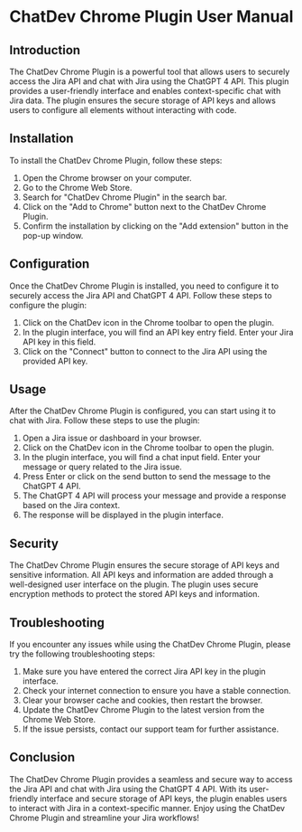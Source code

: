 # ChatDev Chrome Plugin User Manual

## Introduction

The ChatDev Chrome Plugin is a powerful tool that allows users to securely access the Jira API and chat with Jira using the ChatGPT 4 API. This plugin provides a user-friendly interface and enables context-specific chat with Jira data. The plugin ensures the secure storage of API keys and allows users to configure all elements without interacting with code.

## Installation

To install the ChatDev Chrome Plugin, follow these steps:

1. Open the Chrome browser on your computer.
2. Go to the Chrome Web Store.
3. Search for "ChatDev Chrome Plugin" in the search bar.
4. Click on the "Add to Chrome" button next to the ChatDev Chrome Plugin.
5. Confirm the installation by clicking on the "Add extension" button in the pop-up window.

## Configuration

Once the ChatDev Chrome Plugin is installed, you need to configure it to securely access the Jira API and ChatGPT 4 API. Follow these steps to configure the plugin:

1. Click on the ChatDev icon in the Chrome toolbar to open the plugin.
2. In the plugin interface, you will find an API key entry field. Enter your Jira API key in this field.
3. Click on the "Connect" button to connect to the Jira API using the provided API key.

## Usage

After the ChatDev Chrome Plugin is configured, you can start using it to chat with Jira. Follow these steps to use the plugin:

1. Open a Jira issue or dashboard in your browser.
2. Click on the ChatDev icon in the Chrome toolbar to open the plugin.
3. In the plugin interface, you will find a chat input field. Enter your message or query related to the Jira issue.
4. Press Enter or click on the send button to send the message to the ChatGPT 4 API.
5. The ChatGPT 4 API will process your message and provide a response based on the Jira context.
6. The response will be displayed in the plugin interface.

## Security

The ChatDev Chrome Plugin ensures the secure storage of API keys and sensitive information. All API keys and information are added through a well-designed user interface on the plugin. The plugin uses secure encryption methods to protect the stored API keys and information.

## Troubleshooting

If you encounter any issues while using the ChatDev Chrome Plugin, please try the following troubleshooting steps:

1. Make sure you have entered the correct Jira API key in the plugin interface.
2. Check your internet connection to ensure you have a stable connection.
3. Clear your browser cache and cookies, then restart the browser.
4. Update the ChatDev Chrome Plugin to the latest version from the Chrome Web Store.
5. If the issue persists, contact our support team for further assistance.

## Conclusion

The ChatDev Chrome Plugin provides a seamless and secure way to access the Jira API and chat with Jira using the ChatGPT 4 API. With its user-friendly interface and secure storage of API keys, the plugin enables users to interact with Jira in a context-specific manner. Enjoy using the ChatDev Chrome Plugin and streamline your Jira workflows!